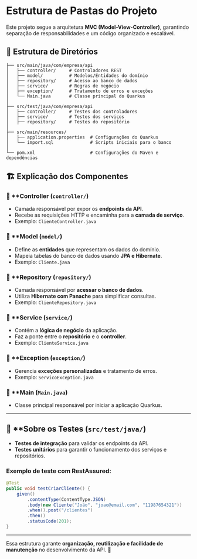 # Estrutura de Pastas do Projeto

Este projeto segue a arquitetura **MVC (Model-View-Controller)**, garantindo separação de responsabilidades e um código organizado e escalável.

## 📂 Estrutura de Diretórios

```
├── src/main/java/com/empresa/api
│   ├── controller/     # Controladores REST
│   ├── model/          # Modelos/Entidades do domínio
│   ├── repository/     # Acesso ao banco de dados
│   ├── service/        # Regras de negócio
│   ├── exception/      # Tratamento de erros e exceções
│   └── Main.java       # Classe principal do Quarkus
│
├── src/test/java/com/empresa/api
│   ├── controller/     # Testes dos controladores
│   ├── service/        # Testes dos serviços
│   ├── repository/     # Testes do repositório
│
├── src/main/resources/
│   ├── application.properties  # Configurações do Quarkus
│   └── import.sql              # Scripts iniciais para o banco
│
└── pom.xml                     # Configurações do Maven e dependências
```

## 🏗️ Explicação dos Componentes

### 📌 **Controller (`controller/`)
- Camada responsável por expor os **endpoints da API**.
- Recebe as requisições HTTP e encaminha para a **camada de serviço**.
- Exemplo: `ClienteController.java`

### 📌 **Model (`model/`)
- Define as **entidades** que representam os dados do domínio.
- Mapeia tabelas do banco de dados usando **JPA e Hibernate**.
- Exemplo: `Cliente.java`

### 📌 **Repository (`repository/`)
- Camada responsável por **acessar o banco de dados**.
- Utiliza **Hibernate com Panache** para simplificar consultas.
- Exemplo: `ClienteRepository.java`

### 📌 **Service (`service/`)
- Contém a **lógica de negócio** da aplicação.
- Faz a ponte entre o **repositório** e o **controller**.
- Exemplo: `ClienteService.java`

### 📌 **Exception (`exception/`)
- Gerencia **exceções personalizadas** e tratamento de erros.
- Exemplo: `ServicoException.java`

### 📌 **Main (`Main.java`)
- Classe principal responsável por iniciar a aplicação Quarkus.

---

## 📌 **Sobre os Testes (`src/test/java/`)
- **Testes de integração** para validar os endpoints da API.
- **Testes unitários** para garantir o funcionamento dos serviços e repositórios.

### Exemplo de teste com RestAssured:
```java
@Test
public void testCriarCliente() {
    given()
        .contentType(ContentType.JSON)
        .body(new Cliente("João", "joao@email.com", "11987654321"))
        .when().post("/clientes")
        .then()
        .statusCode(201);
}
```

---

Essa estrutura garante **organização, reutilização e facilidade de manutenção** no desenvolvimento da API. 🚀

